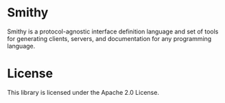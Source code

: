 # Smithy

Smithy is a protocol-agnostic interface definition language and set of tools
for generating clients, servers, and documentation for any programming
language.

# License

This library is licensed under the Apache 2.0 License.
